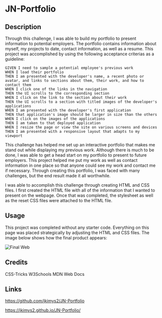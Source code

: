 # JN-Portfolio

## Description

Through this challenge, I was able to build my portfolio to present information to potential employers. The portfolio contains information about myself, my projects to date, contact information, as well as a resume. This project was accomplished by using the following acceptance criterias as a guideline:

```
GIVEN I need to sample a potential employee's previous work
WHEN I load their portfolio
THEN I am presented with the developer's name, a recent photo or avatar, and links to sections about them, their work, and how to contact them
WHEN I click one of the links in the navigation
THEN the UI scrolls to the corresponding section
WHEN I click on the link to the section about their work
THEN the UI scrolls to a section with titled images of the developer's applications
WHEN I am presented with the developer's first application
THEN that application's image should be larger in size than the others
WHEN I click on the images of the applications
THEN I am taken to that deployed application
WHEN I resize the page or view the site on various screens and devices
THEN I am presented with a responsive layout that adapts to my viewport
```

This challenge has helped me set up an interactive portfolio that makes me stand out while displaying my previous work. Although there is much to be done, I was able to get a head start on my portfolio to present to future employers. This project helped me put my work as well as contact information in one place so that anyone could see my work and contact me if necessary. Through creating this portfolio, I was faced with many challenges, but the end result made it all worthwhile.

I was able to accomplish this challenge through creating HTML and CSS files. I first created the HTML file with all of the information that I wanted to present on the webpage. Once that was completed, the stylesheet as well as the reset CSS files were attached to the HTML file.

## Usage

This project was completed without any starter code. Everything on this page was placed strategically by adjusting the HTML and CSS files. The image below shows how the final product appears:

![Final Web](./Assets/images/finalscreen.png)

## Credits

CSS-Tricks
W3Schools
MDN Web Docs

## Links

https://github.com/jkimys2/JN-Portfolio

https://jkimys2.github.io/JN-Portfolio/

